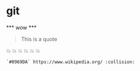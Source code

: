 # git

*** wow *** 

> This is a quote

:collision: :collision: :collision: :collision: :collision: :collision:







	`#0969DA` https://www.wikipedia.org/ :collision:
